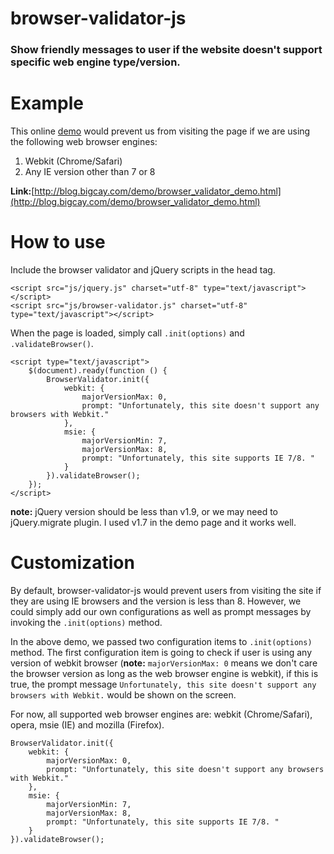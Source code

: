 # browser-validator-js
### Show friendly messages to user if the website doesn't support specific web engine type/version. 

# Example

This online [demo](http://blog.bigcay.com/demo/browser_validator_demo.html) would prevent us from visiting the page if we are using the following web browser engines: 
1. Webkit (Chrome/Safari)
2. Any IE version other than 7 or 8

**Link:**[http://blog.bigcay.com/demo/browser_validator_demo.html](http://blog.bigcay.com/demo/browser_validator_demo.html)


# How to use

Include the browser validator and jQuery scripts in the head tag. 

	<script src="js/jquery.js" charset="utf-8" type="text/javascript"></script>
	<script src="js/browser-validator.js" charset="utf-8" type="text/javascript"></script>

When the page is loaded, simply call `.init(options)` and `.validateBrowser()`. 

	<script type="text/javascript">
		$(document).ready(function () {
			BrowserValidator.init({
				webkit: {
					majorVersionMax: 0,
					prompt: "Unfortunately, this site doesn't support any browsers with Webkit."
				},
				msie: {
					majorVersionMin: 7,
					majorVersionMax: 8,
					prompt: "Unfortunately, this site supports IE 7/8. "
				}
			}).validateBrowser();
		});	
	</script>

**note:** jQuery version should be less than v1.9, or we may need to jQuery.migrate plugin. I used v1.7 in the demo page and it works well. 

# Customization

By default, browser-validator-js would prevent users from visiting the site if they are using IE browsers and the version is less than 8. However, we could simply add our own configurations as well as prompt messages by invoking the `.init(options)` method. 

In the above demo, we passed two configuration items to `.init(options)` method. The first configuration item is going to check if user is using any version of webkit browser (**note:** `majorVersionMax: 0` means we don't care the browser version as long as the web browser engine is webkit), if this is true, the prompt message `Unfortunately, this site doesn't support any browsers with Webkit.` would be shown on the screen. 

For now, all supported web browser engines are: webkit (Chrome/Safari), opera, msie (IE) and mozilla (Firefox). 

	BrowserValidator.init({
		webkit: {
			majorVersionMax: 0,
			prompt: "Unfortunately, this site doesn't support any browsers with Webkit."
		},
		msie: {
			majorVersionMin: 7,
			majorVersionMax: 8,
			prompt: "Unfortunately, this site supports IE 7/8. "
		}
	}).validateBrowser();


